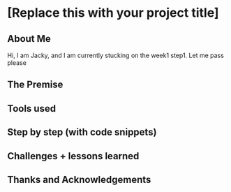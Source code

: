 # [Replace this with your project title]

## About Me
Hi, I am Jacky, and I am currently stucking on the week1 step1. Let me pass please
## The Premise

## Tools used

## Step by step (with code snippets)

## Challenges + lessons learned

## Thanks and Acknowledgements
